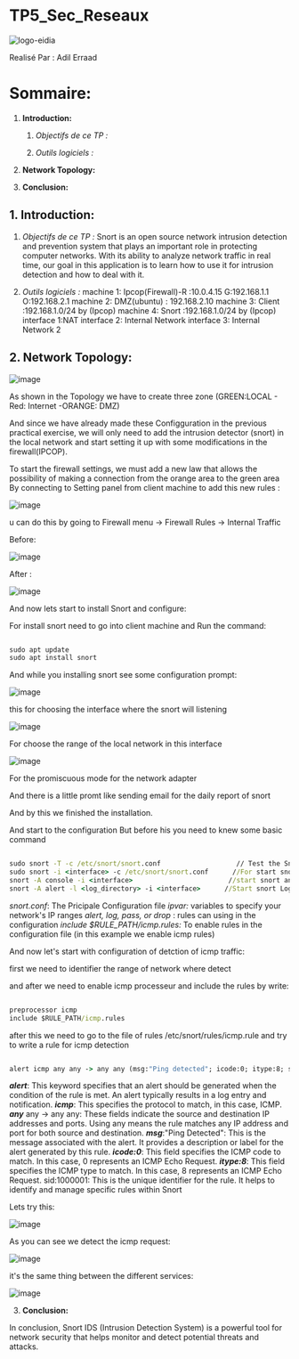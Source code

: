 # TP5_Sec_Reseaux

![logo-eidia](https://github.com/adilraad2001/TP5_Sec_Reseaux/assets/99618982/608744a9-d99b-4314-ab58-2828cee9a1a0)

Realisé Par : Adil Erraad

# Sommaire:

 1. **Introduction:**
 
    1. *Objectifs de ce TP :*
    
    2. *Outils logiciels :*
    
 2. **Network Topology:**
 
 3. **Conclusion:**


## 1. **Introduction:**
  1. *Objectifs de ce TP :*
    Snort is an open source network intrusion detection and prevention system that plays an important role in protecting computer networks. With its ability to analyze network traffic in real time, our goal in this application is to learn how to use it for intrusion detection and how to deal with it.

  2. *Outils logiciels :*
      machine 1: Ipcop(Firewall)-R :10.0.4.15   G:192.168.1.1   O:192.168.2.1
      machine 2: DMZ(ubuntu) : 192.168.2.10
      machine 3: Client :192.168.1.0/24 by (Ipcop)
      machine 4: Snort  :192.168.1.0/24 by (Ipcop)
      interface 1:NAT
      interface 2: Internal Network
      interface 3: Internal Network 2
  
## 2. **Network Topology:**

![image](https://github.com/adilraad2001/TP5_Sec_Reseaux/assets/99618982/ff2226f1-8c51-42ab-bec0-be71677faf82)

As shown in the Topology we have to create three zone (GREEN:LOCAL  - Red: Internet  -ORANGE: DMZ)

And since we have already made these Configguration in the previous practical exercise, we will only need to add the intrusion detector (snort) in the local network and start setting it up with some modifications in the firewall(IPCOP).

To start the firewall settings, we must add a new law that allows the possibility of making a connection from the orange area to the green area By connecting to Setting panel from client machine to add this new rules : 

![image](https://github.com/adilraad2001/TP5_Sec_Reseaux/assets/99618982/9e613a29-efa3-45df-b037-5cea4c068e4b)

u can do this by going to Firewall menu -> Firewall Rules -> Internal Traffic

Before:

![image](https://github.com/adilraad2001/TP5_Sec_Reseaux/assets/99618982/58e035d6-b89e-4c0c-831b-c8ca622f1396)

After :

![image](https://github.com/adilraad2001/TP5_Sec_Reseaux/assets/99618982/0df136e5-1349-428d-94bd-cf0da92d434c)

And now lets start to install Snort and configure:

For install snort need to go into client machine and Run the command:

```bat

sudo apt update
sudo apt install snort

```

And while you installing snort see some configuration prompt:

![image](https://github.com/adilraad2001/TP5_Sec_Reseaux/assets/99618982/b93cff5b-357a-46fd-b0ae-9ae2cf7f3017)

this for choosing the interface where the snort will listening

![image](https://github.com/adilraad2001/TP5_Sec_Reseaux/assets/99618982/331249a4-c4f8-4fae-b5db-889a8fc7b1ca)

For choose the range of the local network in this interface

![image](https://github.com/adilraad2001/TP5_Sec_Reseaux/assets/99618982/70c5e5c2-fd3d-4302-a39b-d4a48691c98a)

For the promiscuous mode for the network adapter

And there is a little promt like sending email for the daily report of snort

And by this we finished the installation.

And start to the configuration But before his you need to knew some basic command

```bat

sudo snort -T -c /etc/snort/snort.conf                   // Test the Snort configuration to ensure it is valid
sudo snort -i <interface> -c /etc/snort/snort.conf      //For start snort with specific configuration file
snort -A console -i <interface>                        //start snort and show the alert in the console
snort -A alert -l <log_directory> -i <interface>      //Start snort Log Alert to filE

```
_snort.conf_: The Pricipale Configuration file
_ipvar:_  variables to specify your network's IP ranges
_alert, log, pass, or drop_ : rules can using in the configuration
_include $RULE_PATH/icmp.rules:_ To enable rules in the configuration file (in this example we enable icmp rules)

And now let's start with configuration of detction of icmp traffic:

first we need to identifier the range of network where detect

and after we need to enable icmp processeur and include the rules by write:

```bat

preprocessor icmp
include $RULE_PATH/icmp.rules

```

after this we need to go to the file of rules /etc/snort/rules/icmp.rule 
and try to write a rule for icmp detection 

```bat

alert icmp any any -> any any (msg:"Ping detected"; icode:0; itype:8; sid:1000001;)

```
_**alert**_: This keyword specifies that an alert should be generated when the condition of the rule is met. An alert typically results in a log entry and notification.
_**icmp**_: This specifies the protocol to match, in this case, ICMP.
_**any**_ any -> any any: These fields indicate the source and destination IP addresses and ports. Using any means the rule matches any IP address and port for both source and destination.
_**msg**_:"Ping Detected": This is the message associated with the alert. It provides a description or label for the alert generated by this rule.
_**icode:0**_: This field specifies the ICMP code to match. In this case, 0 represents an ICMP Echo Request.
_**itype:8**_: This field specifies the ICMP type to match. In this case, 8 represents an ICMP Echo Request.
sid:1000001: This is the unique identifier for the rule. It helps to identify and manage specific rules within Snort

Lets try this:

![image](https://github.com/adilraad2001/TP5_Sec_Reseaux/assets/99618982/40c7c8ff-f397-48d4-a061-a618dd6d14f5)

As you can see we detect the icmp request:

![image](https://github.com/adilraad2001/TP5_Sec_Reseaux/assets/99618982/29cbe195-d121-471a-a091-84721f627e1b)

it's the same thing between the different services:

![image](https://github.com/adilraad2001/TP5_Sec_Reseaux/assets/99618982/bf3928de-ebf4-408d-98a9-b2f1d9749491)


 3. **Conclusion:**
 
  In conclusion, Snort IDS (Intrusion Detection System) is a powerful tool for network security that helps monitor and detect potential threats and attacks.
  














